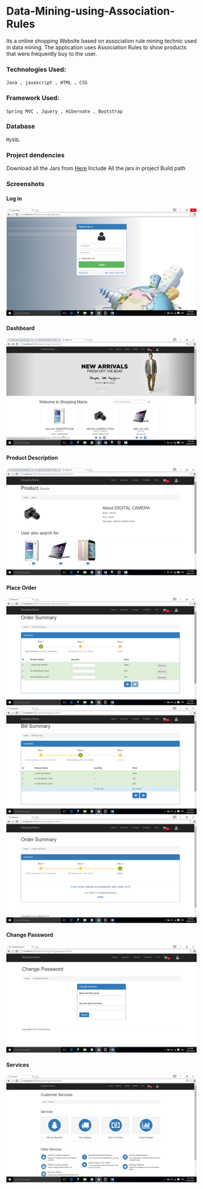 # Data-Mining-using-Association-Rules

Its a online shopping Website based on association rule mining technic used in data mining. The application uses Association Rules to show  products that were frequently buy to the user.

### Technologies Used:

```
Java , javascript , HTML , CSS 
```

### Framework Used:

```
Spring MVC , Jquery , Hibernate , Bootstrap
```

### Database

```
MySQL
```

### Project dendencies

Download all the Jars from [Here](https://drive.google.com/open?id=1LolLFkUU0VfxFplfp7whcPsgYdGAqgYe)
Include All the jars in project Build path 
 
### Screenshots


#### Log in
 ![login](/screenshot/login.png)

#### Dashboard
 ![Dashboard](/screenshot/User/dashboard.png)
 
#### Product Description
 ![Product Description](/screenshot/User/productdetails.png)

#### Place Order
 ![Place Order](/screenshot/User/ordersummary.png)
 ![Place Order](/screenshot/User/billsummary.png)
 ![Place Order](/screenshot/User/orderconfirm.png)
  
#### Change Password
 ![Change Password](/screenshot/User/changepassword.png)
 
#### Services
 ![Services](/screenshot/User/services.png)
